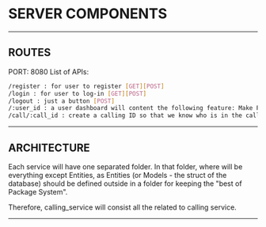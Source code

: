 # SERVER COMPONENTS

---

## ROUTES

PORT: 8080
List of APIs:

```sh
/register : for user to register [GET][POST]
/login : for user to log-in [GET][POST]
/logout : just a button [POST]
/:user_id : a user dashboard will content the following feature: Make Friend, Call Your Friend, Call a Stranger [GET]
/call/:call_id : create a calling ID so that we know who is in the call. [POST]
```

---

## ARCHITECTURE

Each service will have one separated folder. In that folder, where will be everything except Entities, as Entities (or Models - the struct of the database) should be defined outside in a folder for keeping the "best of Package System".

Therefore, calling_service will consist all the related to calling service.

---

